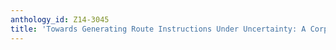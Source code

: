 ```yaml
---
anthology_id: Z14-3045
title: 'Towards Generating Route Instructions Under Uncertainty: A Corpus Study'
---
```

